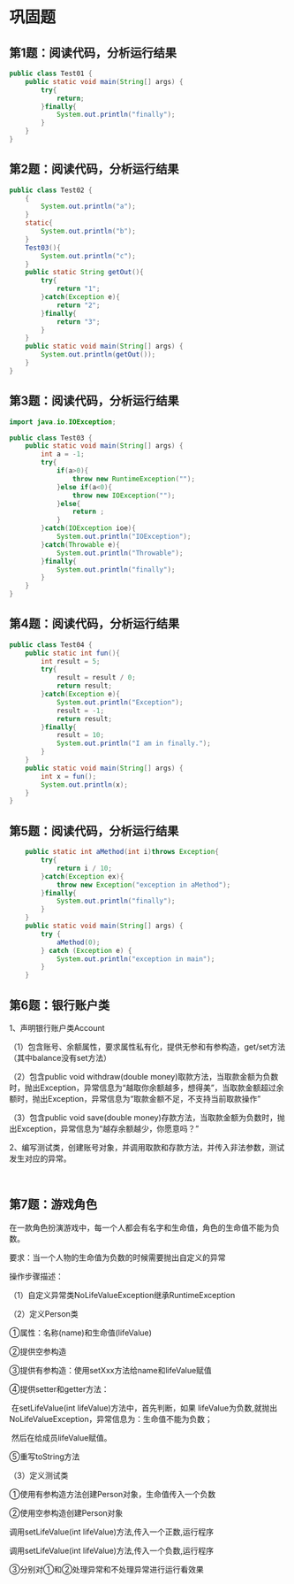 # 巩固题

## 第1题：阅读代码，分析运行结果

```java
public class Test01 {
	public static void main(String[] args) {
		try{
			return;
		}finally{
			System.out.println("finally");
		}
	}
}
```

## 第2题：阅读代码，分析运行结果

```java
public class Test02 {
	{
		System.out.println("a");
	}
	static{
		System.out.println("b");
	}
	Test03(){
		System.out.println("c");
	}
	public static String getOut(){
		try{
			return "1";
		}catch(Exception e){
			return "2";
		}finally{
			return "3";
		}
	}
	public static void main(String[] args) {
		System.out.println(getOut());
	}
}
```

## 第3题：阅读代码，分析运行结果

```java
import java.io.IOException;

public class Test03 {
	public static void main(String[] args) {
		int a = -1;
		try{
			if(a>0){
				throw new RuntimeException("");
			}else if(a<0){
				throw new IOException("");
			}else{
				return ;
			}
		}catch(IOException ioe){
			System.out.println("IOException");
		}catch(Throwable e){
			System.out.println("Throwable");
		}finally{
			System.out.println("finally");
		}
	}
}
```

## 第4题：阅读代码，分析运行结果

```java
public class Test04 {
	public static int fun(){
		int result = 5;
		try{
			result = result / 0;
			return result;
		}catch(Exception e){
			System.out.println("Exception");
			result = -1;
			return result;
		}finally{
			result = 10;
			System.out.println("I am in finally.");
		}
	}
	public static void main(String[] args) {
		int x = fun();
		System.out.println(x);
	}
}

```

## 第5题：阅读代码，分析运行结果

```java
	public static int aMethod(int i)throws Exception{
		try{
			return i / 10;
		}catch(Exception ex){
			throw new Exception("exception in aMethod");
		}finally{
			System.out.println("finally");
		}
	}
	public static void main(String[] args) {
		try {
			aMethod(0);
		} catch (Exception e) {
			System.out.println("exception in main");
		}
	}
```

## 第6题：银行账户类

1、声明银行账户类Account

（1）包含账号、余额属性，要求属性私有化，提供无参和有参构造，get/set方法（其中balance没有set方法）

（2）包含public void withdraw(double money)取款方法，当取款金额为负数时，抛出Exception，异常信息为“越取你余额越多，想得美”，当取款金额超过余额时，抛出Exception，异常信息为“取款金额不足，不支持当前取款操作”

（3）包含public void save(double money)存款方法，当取款金额为负数时，抛出Exception，异常信息为“越存余额越少，你愿意吗？”

2、编写测试类，创建账号对象，并调用取款和存款方法，并传入非法参数，测试发生对应的异常。

```java

```

```java

```



## 第7题：游戏角色

在一款角色扮演游戏中，每一个人都会有名字和生命值，角色的生命值不能为负数。

要求：当一个人物的生命值为负数的时候需要抛出自定义的异常

操作步骤描述：

（1）自定义异常类NoLifeValueException继承RuntimeException

（2）定义Person类

①属性：名称(name)和生命值(lifeValue)

②提供空参构造

③提供有参构造：使用setXxx方法给name和lifeValue赋值

④提供setter和getter方法：

​	在setLifeValue(int lifeValue)方法中，首先判断，如果 lifeValue为负数,就抛出NoLifeValueException，异常信息为：生命值不能为负数；

​	然后在给成员lifeValue赋值。

⑤重写toString方法

（3）定义测试类

①使用有参构造方法创建Person对象，生命值传入一个负数

②使用空参构造创建Person对象

调用setLifeValue(int lifeValue)方法,传入一个正数,运行程序

调用setLifeValue(int lifeValue)方法,传入一个负数,运行程序

③分别对①和②处理异常和不处理异常进行运行看效果

```java

```

```java

```

```java

```




